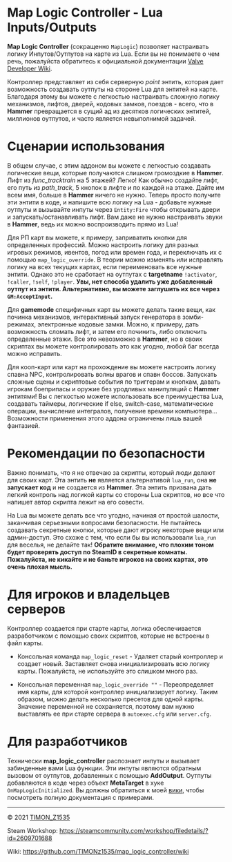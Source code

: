 # Map Logic Controller - Lua Inputs/Outputs

**Map Logic Controller** (сокращенно `MapLogic`) позволяет настраивать логику Инпутов/Оутпутов на карте из Lua.
Если вы не понимаете о чем речь, пожалуйста обратитесь к официальной документации [Valve Developer Wiki](https://developer.valvesoftware.com/wiki/Inputs_and_Outputs).

Контроллер представляет из себя серверную *point* энтить, которая дает возможность создавать оутпуты на стороне Lua для энтитей на карте.
Благодаря этому вы можете с легкостью настраивать сложную логику механизмов, лифтов, дверей, кодовых замков, поездов - всего, что в **Hammer** превращается в сущий ад из десятков логических энтитей, миллионов оутпутов, и часто является невыполнимой задачей.

# Сценарии использования

В общем случае, с этим аддоном вы можете с легкостью создавать логические вещи, которые получаются слишком громоздкие в **Hammer**. Лифт из *func_tracktrain* на 5 этажей? Легко! Как обычно создайте лифт, его путь из *path_track*, 5 кнопок в лифте и по каждой на этаже. Дайте им всем имя, больше в **Hammer** ничего не нужно. Теперь просто получите эти энтити в коде, и напишите всю логику на Lua - добавьте нужные оутпуты и вызывайте инпуты через `Entity:Fire` чтобы открывать двери и запускать/останавливать лифт. Вам даже не нужно настраивать звуки в **Hammer**, ведь их можно воспроизводить прямо из Lua!

Для РП карт вы можете, к примеру, заприватить кнопки для определенных профессий. Можно настроить логику для разных игровых режимов, ивентов, погод или времен года, и переключать их с помощью `map_logic_override`. В теории можно изменять или исправлять логику на всех текущих картах, если переименовать все нужные энтити. Однако это не сработает на оутпутах с **targetname** `!activator`, `!caller`, `!self`, `!player`. **Увы, нет способа удалить уже добавленный оутпут из энтити. Альтернативно, вы можете заглушить их все через `GM:AcceptInput`.**

Для **gamemode** специфичных карт вы можете делать такие вещи, как починка механизмов, интерактивный запуск генератора в зомби-режимах, электронные кодовые замки. Можно, к примеру, дать возможность сломать лифт, и затем его починить, либо отключить определенные этажи. Все это невозможно в **Hammer**, но в своих скриптах вы можете контролировать это как угодно, любой баг всегда можно исправить.

Для кооп-карт или карт на прохождение вы можете настроить логику спавна NPC, контролировать волны врагов и спавн боссов. Запускать сложные сцены и скриптовые события по триггерам и кнопкам, давать игрокам боеприпасы и оружие без уродливых манипуляций с **Hammer** энтитями! Вы с легкостью можете использовать все преимущества Lua, создавать таймеры, логические if else, switch-case, математические операции, вычисление интегралов, получение времени компьютера... Возможности применения этого аддона ограничены лишь вашей фантазией.

# Рекомендации по безопасности

Важно понимать, что я не отвечаю за скрипты, который люди делают для своих карт. Эта энтить **не** является альтернативой `lua_run`, она **не запускает код** и не создается из **Hammer**. Эта энтить призвана дать легкий контроль над логикой карты со стороны Lua скриптов, но все что напишет автор скрипта лежит на его совести.

На Lua вы можете делать все что угодно, начиная от простой шалости, заканчивая серьезными вопросами безопасности. Не пытайтесь создавать секретные кнопки, которые дают игроку некоторые вещи или админ-доступ. Это схоже с тем, что если бы вы использовали `lua_run` для веселья, не делайте так! **Обратите внимание, что плохим тоном будет проверять доступ по SteamID в секретные комнаты. Пожалуйста, не кикайте и не баньте игроков на своих картах, это очень плохая мысль.**

# Для игроков и владельцев серверов

Контроллер создается при старте карты, логика обеспечивается разработчиком с помощью своих скриптов, которые не встроены в файл карты.

* Консольная команда `map_logic_reset` - Удаляет старый контроллер и создает новый. Заставляет снова инициализировать всю логику карты. Пожалуйста, не используйте это слишком много раз.

* Консольная переменная `map_logic_override ""` - Переопределяет имя карты, для которой контроллер инициализирует логику. Таким образом, можно делать несколько пресетов для одной карты. Значение переменной не сохраняется, поэтому вам нужно выставлять ее при старте сервера в `autoexec.cfg` или `server.cfg`.

# Для разработчиков

Технически **map_logic_controller** распознает инпуты и вызывает забинденные вами Lua функции.
Эти инпуты являются обратным вызовом от оутпутов, добавленных с помощью **AddOutput**.
Оутпуты добавляются в коде через объект **MetaTarget** в хуке `OnMapLogicInitialized`.
Вы должны обратиться к моей [вики](https://github.com/TIMONz1535/map_logic_controller/wiki), чтобы посмотреть полную документация с примерами.

---

© 2021 [TIMON_Z1535](https://steamcommunity.com/profiles/76561198047725014)

Steam Workshop: https://steamcommunity.com/workshop/filedetails/?id=2609701688

Wiki: https://github.com/TIMONz1535/map_logic_controller/wiki
